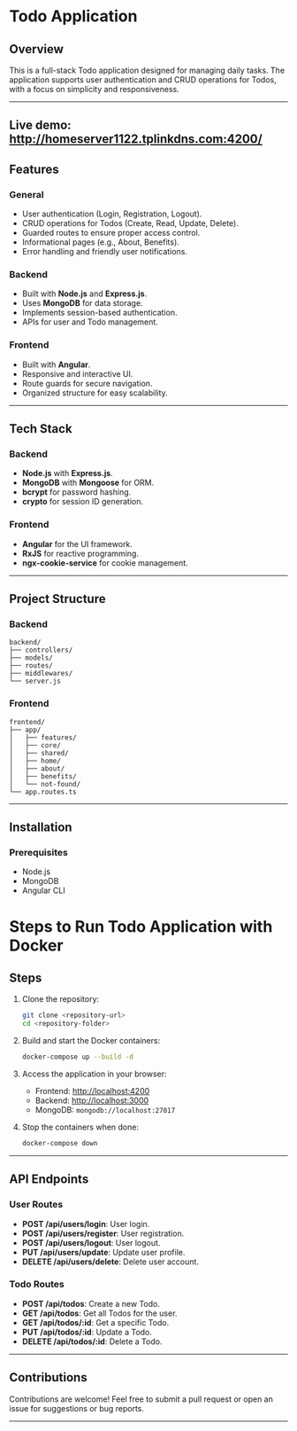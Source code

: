 
# Todo Application

## Overview
This is a full-stack Todo application designed for managing daily tasks. The application supports user authentication and CRUD operations for Todos, with a focus on simplicity and responsiveness.

---
## Live demo: http://homeserver1122.tplinkdns.com:4200/

## Features
### General
- User authentication (Login, Registration, Logout).
- CRUD operations for Todos (Create, Read, Update, Delete).
- Guarded routes to ensure proper access control.
- Informational pages (e.g., About, Benefits).
- Error handling and friendly user notifications.

### Backend
- Built with **Node.js** and **Express.js**.
- Uses **MongoDB** for data storage.
- Implements session-based authentication.
- APIs for user and Todo management.

### Frontend
- Built with **Angular**.
- Responsive and interactive UI.
- Route guards for secure navigation.
- Organized structure for easy scalability.

---

## Tech Stack
### Backend
- **Node.js** with **Express.js**.
- **MongoDB** with **Mongoose** for ORM.
- **bcrypt** for password hashing.
- **crypto** for session ID generation.

### Frontend
- **Angular** for the UI framework.
- **RxJS** for reactive programming.
- **ngx-cookie-service** for cookie management.

---

## Project Structure
### Backend
```
backend/
├── controllers/
├── models/
├── routes/
├── middlewares/
└── server.js
```

### Frontend
```
frontend/
├── app/
│   ├── features/
│   ├── core/
│   ├── shared/
│   ├── home/
│   ├── about/
│   ├── benefits/
│   └── not-found/
└── app.routes.ts
```

---

## Installation
### Prerequisites
- Node.js
- MongoDB
- Angular CLI


# Steps to Run Todo Application with Docker

## Steps

1. Clone the repository:
   ```bash
   git clone <repository-url>
   cd <repository-folder>
   ```

2. Build and start the Docker containers:
   ```bash
   docker-compose up --build -d
   ```

3. Access the application in your browser:
   - Frontend: [http://localhost:4200](http://localhost:4200)
   - Backend: [http://localhost:3000](http://localhost:3000)
   - MongoDB: `mongodb://localhost:27017`

4. Stop the containers when done:
   ```bash
   docker-compose down
   ```

---

## API Endpoints
### User Routes
- **POST /api/users/login**: User login.
- **POST /api/users/register**: User registration.
- **POST /api/users/logout**: User logout.
- **PUT /api/users/update**: Update user profile.
- **DELETE /api/users/delete**: Delete user account.

### Todo Routes
- **POST /api/todos**: Create a new Todo.
- **GET /api/todos**: Get all Todos for the user.
- **GET /api/todos/:id**: Get a specific Todo.
- **PUT /api/todos/:id**: Update a Todo.
- **DELETE /api/todos/:id**: Delete a Todo.

---

## Contributions
Contributions are welcome! Feel free to submit a pull request or open an issue for suggestions or bug reports.

---

